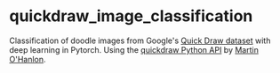 # quickdraw_image_classification
Classification of doodle images from Google's [Quick Draw dataset](https://github.com/googlecreativelab/quickdraw-dataset) with deep learning in Pytorch.
Using the [quickdraw Python API](http://quickdraw.readthedocs.io) by [Martin O'Hanlon](https://github.com/martinohanlon).
